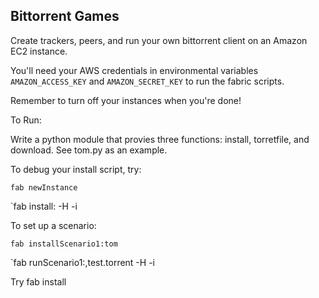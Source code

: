 Bittorrent Games
----------------

Create trackers, peers, and run your own bittorrent client on an Amazon EC2 instance.

You'll need your AWS credentials in environmental variables
`AMAZON_ACCESS_KEY` and `AMAZON_SECRET_KEY`
to run the fabric scripts.

Remember to turn off your instances when you're done!


To Run:


Write a python module that provies three functions: install, torretfile, and download. See tom.py as an example.

To debug your install script, try:

`fab newInstance`

`fab install:<yourModuleNameHere> -H <hostname from prev command> -i <key filename from prev command>

To set up a scenario:

`fab installScenario1:tom`

`fab runScenario1:<username>,test.torrent -H <hostname from prev command> -i <key filename from prev command>

Try fab install
